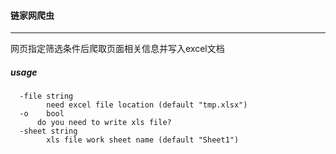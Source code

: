 #### 链家网爬虫

----
网页指定筛选条件后爬取页面相关信息并写入excel文档

##### usage
```golang
  -file string
    	need excel file location (default "tmp.xlsx")
  -o	bool
      do you need to write xls file?
  -sheet string
    	xls file work sheet name (default "Sheet1")
```
